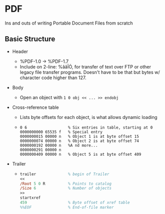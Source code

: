 # PDF
Ins and outs of writing Portable Document Files from scratch

## Basic Structure

- Header
  - %PDF-1.0 -> %PDF-1.7
  - Include on 2-line: %âãÏÓ, for transfer of text over FTP or other legacy file transfer programs. Doesn't have to be that but bytes w/ character code higher than 127.
 
- Body
  - Open an object with `1 0 obj << ... >> endobj`
- Cross-reference table
  - Lists byte offsets for each object, is what allows dynamic loading
  - ```
    0 6                  % Six entries in table, starting at 0
    0000000000 65535 f   % Special entry
    0000000015 00000 n   % Object 1 is at byte offset 15
    0000000074 00000 n   % Object 2 is at byte offset 74
    0000000192 00000 n   %A nd more...
    0000000291 00000 n
    0000000409 00000 n   % Object 5 is at byte offset 409
    ```
- Trailer
  - ```PostScript
    trailer              % begin of Trailer
    <<
    /Root 5 0 R          % Points to catalog
    /Size 6              % Number of objects
    >>
    startxref
    459                  % Byte offset of xref table
    %%EOF                % End-of-file marker
    ```


## 

